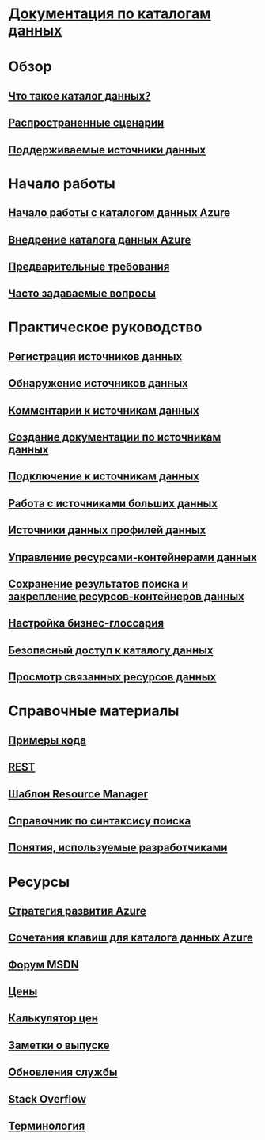 # [Документация по каталогам данных](index.md)

# Обзор
## [Что такое каталог данных?](data-catalog-what-is-data-catalog.md)
## [Распространенные сценарии](data-catalog-common-scenarios.md)
## [Поддерживаемые источники данных](data-catalog-dsr.md)

# Начало работы
## [Начало работы с каталогом данных Azure](data-catalog-get-started.md)
## [Внедрение каталога данных Azure](data-catalog-adopting-data-catalog.md)
## [Предварительные требования](data-catalog-prerequisites.md)
## [Часто задаваемые вопросы](data-catalog-frequently-asked-questions.md)

# Практическое руководство
## [Регистрация источников данных](data-catalog-how-to-register.md)
## [Обнаружение источников данных](data-catalog-how-to-discover.md)
## [Комментарии к источникам данных](data-catalog-how-to-annotate.md)
## [Создание документации по источникам данных](data-catalog-how-to-documentation.md)
## [Подключение к источникам данных](data-catalog-how-to-connect.md)
## [Работа с источниками больших данных](data-catalog-how-to-big-data.md)
## [Источники данных профилей данных](data-catalog-how-to-data-profile.md)
## [Управление ресурсами-контейнерами данных](data-catalog-how-to-manage.md)
## [Сохранение результатов поиска и закрепление ресурсов-контейнеров данных](data-catalog-how-to-save-pin.md)
## [Настройка бизнес-глоссария](data-catalog-how-to-business-glossary.md)
## [Безопасный доступ к каталогу данных](data-catalog-how-to-secure-catalog.md)
## [Просмотр связанных ресурсов данных](data-catalog-how-to-view-related-data-assets.md) 

# Справочные материалы
## [Примеры кода](https://azure.microsoft.com/resources/samples/?service=data-catalog)
## [REST](/rest/api/datacatalog/)
## [Шаблон Resource Manager](/azure/templates/microsoft.datacatalog/catalogs)
## [Справочник по синтаксису поиска](/rest/api/datacatalog/data-catalog-search-syntax-reference)
## [Понятия, используемые разработчиками](data-catalog-developer-concepts.md)

# Ресурсы
## [Стратегия развития Azure](https://azure.microsoft.com/roadmap/)
## [Сочетания клавиш для каталога данных Azure](data-catalog-keyboard-shortcuts.md)
## [Форум MSDN](https://social.msdn.microsoft.com/Forums/en-US/home?forum=azuredatacatalog)
## [Цены](https://azure.microsoft.com/pricing/details/data-catalog/)
## [Калькулятор цен](https://azure.microsoft.com/pricing/calculator/)
## [Заметки о выпуске](../active-directory/fundamentals/whats-new.md)
## [Обновления службы](https://azure.microsoft.com/updates/?product=data-catalog)
## [Stack Overflow](http://stackoverflow.com/questions/tagged/azure-data-catalog)
## [Терминология](data-catalog-terminology.md)
